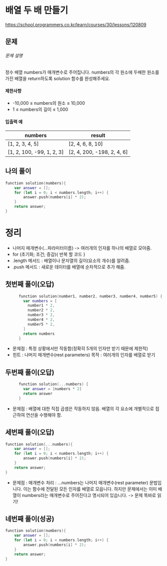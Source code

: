 # 배열 두 배 만들기

https://school.programmers.co.kr/learn/courses/30/lessons/120809

## 문제

###### 문제 설명

정수 배열 numbers가 매개변수로 주어집니다. numbers의 각 원소에 두배한 원소를 가진 배열을 return하도록 solution 함수를 완성해주세요.

#### 제한사항

- -10,000 ≤ numbers의 원소 ≤ 10,000
- 1 ≤ numbers의 길이 ≤ 1,000

#### 입출력 예

| numbers                   | result                     |
| ------------------------- | -------------------------- |
| [1, 2, 3, 4, 5]           | [2, 4, 6, 8, 10]           |
| [1, 2, 100, -99, 1, 2, 3] | [2, 4, 200, -198, 2, 4, 6] |

## 나의 풀이

```swift
function solution(numbers){
    var answer = [];
    for (let i = 0; i < numbers.length; i++) {
        answer.push(numbers[i] * 2);
    }
    return answer;
}
```

# 정리

- 나머지 매개변수(...파라미터이름) -> 여러개의 인자를 하나의 배열로 모아줌.
- for (초기화; 조건; 증감){ 반복 할 코드 }
- .length 메서드 : 배열이나 문자열의 길이(요소의 개수)를 알려줌.
- .push 메서드 : 새로운 데이터를 배열에 순차적으로 추가 해줌.

## 첫번째 풀이(오답)

```swift
      function solution(number1, number2, number3, number4, number5) {
        var numbers = [
          number1 * 2,
          number2 * 2,
          number3 * 2,
          number4 * 2,
          number5 * 2,
        ]
        return numbers
      }
```

- 문제점 : 특정 상황에서만 작동함(정확히 5개의 인자만 받기 때문에 제한적)
- 힌트 : 나머지 매개변수(rest parameters) 목적 : 여러개의 인자를 배열로 받기

## 두번째 풀이(오답)

```swift
      function solution(...numbers) {
        var answer = [numbers * 2]
        return answer
      }
```

- 문제점 : 배열에 대한 직접 곱셈은 작동하지 않음. 배열의 각 요소에 개별적으로 접근하여 연산을 수행해야 함.

## 세번째 풀이(오답)

```swift
function solution(...numbers){
    var answer = [];
    for (let i = 0; i < numbers.length; i++) {
        answer.push(numbers[i] * 2);
    }
    return answer;
}
```

- 문제점 : 매개변수 처리 : ...numbers는 나머지 매개변수(rest parameter) 문법입니다. 이는 함수에 전달된 모든 인자를 배열로 모읍니다. 하지만 문제에서는 이미 배열이 numbers라는 매개변수로 주어진다고 명시되어 있습니다. -> 문제 똑바로 읽기!

## 네번째 풀이(성공)

```swift
function solution(numbers){
    var answer = [];
    for (let i = 0; i < numbers.length; i++) {
        answer.push(numbers[i] * 2);
    }
    return answer;
}
```
